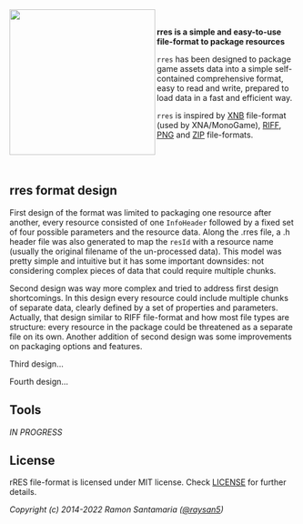 <img align="left" src="https://github.com/raysan5/rres/blob/master/logo/rres_256x256.png" width=256>

<br>

**rres is a simple and easy-to-use file-format to package resources**

`rres` has been designed to package game assets data into a simple self-contained comprehensive format, easy to read and write, prepared to load data in a fast and efficient way.

`rres` is inspired by [XNB](http://xbox.create.msdn.com/en-US/sample/xnb_format) file-format (used by XNA/MonoGame), [RIFF](https://en.wikipedia.org/wiki/Resource_Interchange_File_Format), [PNG](https://en.wikipedia.org/wiki/Portable_Network_Graphics) and [ZIP](https://en.wikipedia.org/wiki/Zip_(file_format)) file-formats.

<br>
<br>

## rres format design

First design of the format was limited to packaging one resource after another, every resource consisted of one `InfoHeader` followed by a fixed set of four possible parameters and the resource data. Along the .rres file, a .h header file was also generated to map the `resId` with a resource name (usually the original filename of the un-processed data). This model was pretty simple and intuitive but it has some important downsides: not considering complex pieces of data that could require multiple chunks.

Second design was way more complex and tried to address first design shortcomings. In this design every resource could include multiple chunks of separate data, clearly defined by a set of properties and parameters. Actually, that design similar to RIFF file-format and how most file types are structure: every resource in the package could be threatened as a separate file on its own. Another addition of second design was some improvements on packaging options and features.

Third design...

Fourth design...

## Tools

_IN PROGRESS_

## License

rRES file-format is licensed under MIT license. Check [LICENSE](LICENSE) for further details.

*Copyright (c) 2014-2022 Ramon Santamaria ([@raysan5](https://twitter.com/raysan5))*
